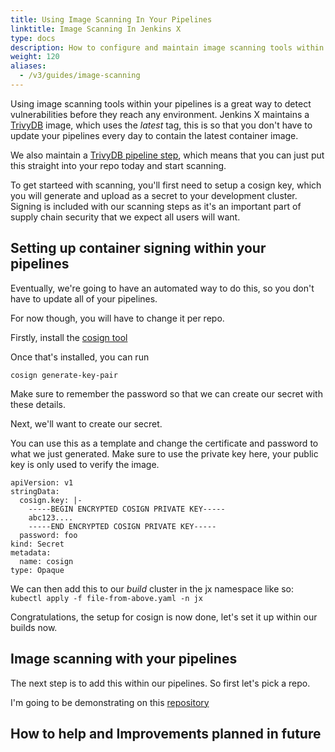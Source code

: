 ```yaml
---
title: Using Image Scanning In Your Pipelines
linktitle: Image Scanning In Jenkins X
type: docs
description: How to configure and maintain image scanning tools within jenkins-x
weight: 120
aliases:
  - /v3/guides/image-scanning
---
```


Using image scanning tools within your pipelines is a great way to detect vulnerabilities before they reach any environment. Jenkins X maintains a [TrivyDB](https://github.com/jenkins-x/trivydb/) image, which uses the *latest* tag, this is so that you don't have to update your pipelines every day to contain the latest container image.

We also maintain a [TrivyDB pipeline step](https://github.com/jenkins-x/jx3-pipeline-catalog/blob/master/tasks/build-scan-push/build-scan-push.yaml), which means that you can just put this straight into your repo today and start scanning.

To get starteed with scanning, you'll first need to setup a cosign key, which you will generate and upload as a secret to your development cluster. Signing is included with our scanning steps as it's an important part of supply chain security that we expect all users will want.

## Setting up container signing within your pipelines

Eventually, we're going to have an automated way to do this, so you don't have to update all of your pipelines.

For now though, you will have to change it per repo.

Firstly, install the [cosign tool](https://github.com/SigStore/cosign)

Once that's installed, you can run
```
cosign generate-key-pair
```

Make sure to remember the password so that we can create our secret with these details.


Next, we'll want to create our secret.

You can use this as a template and change the certificate and password to what we just generated. Make sure to use the private key here, your public key is only used to verify the image.

```
apiVersion: v1
stringData:
  cosign.key: |-
    -----BEGIN ENCRYPTED COSIGN PRIVATE KEY-----
    abc123....
    -----END ENCRYPTED COSIGN PRIVATE KEY-----
  password: foo
kind: Secret
metadata:
  name: cosign
type: Opaque
```

We can then add this to our *build* cluster in the jx namespace like so: `kubectl apply -f file-from-above.yaml -n jx`

Congratulations, the setup for cosign is now done, let's set it up within our builds now.

## Image scanning with your pipelines

The next step is to add this within our pipelines. So first let's pick a repo. 

I'm going to be demonstrating on this [repository](https://github.com/jenkins-x-quickstarts/golang-http)



## How to help and Improvements planned in future

